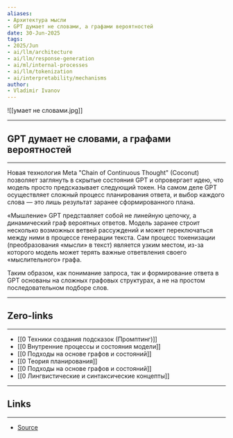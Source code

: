 ```yaml
---
aliases: 
- Архитектура мысли 
- GPT думает не словами, а графами вероятностей
date: 30-Jun-2025
tags:
- 2025/Jun
- ai/llm/architecture
- ai/llm/response-generation
- ai/ml/internal-processes
- ai/llm/tokenization
- ai/interpretability/mechanisms
author:
- Vladimir Ivanov
---
```

![[умает не словами.jpg]]

-----
##  **GPT думает не словами, а графами вероятностей**
-----
Новая технология Meta "Chain of Continuous Thought" (Coconut) позволяет заглянуть в скрытые состояния GPT и опровергает идею, что модель просто предсказывает следующий токен. На самом деле GPT осуществляет сложный процесс планирования ответа, и выбор каждого слова — это лишь результат заранее сформированного плана.

«Мышление» GPT представляет собой не линейную цепочку, а динамический граф вероятных ответов. Модель заранее строит несколько возможных ветвей рассуждений и может переключаться между ними в процессе генерации текста. Сам процесс токенизации (преобразования «мысли» в текст) является узким местом, из-за которого модель может терять важные ответвления своего «мыслительного» графа.

Таким образом, как понимание запроса, так и формирование ответа в GPT основаны на сложных графовых структурах, а не на простом последовательном подборе слов.

---
## Zero-links
---
- [[0 Техники создания подсказок (Промптинг)]]
- [[0 Внутренние процессы и состояния модели]]
- [[0 Подходы на основе графов и состояний]]
- [[0 Теория планирования]]
- [[0 Подходы на основе графов и состояний]]
- [[0 Лингвистические и синтаксические концепты]]

---
## Links
---
- [Source](https://t.me/turboproject/1743)